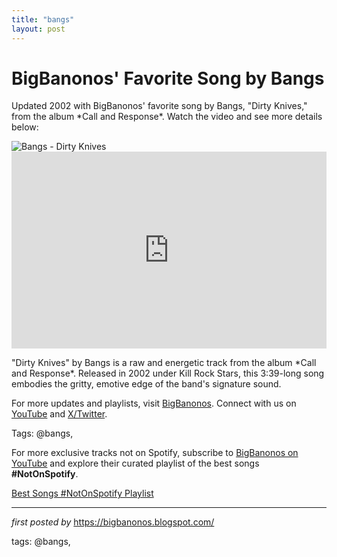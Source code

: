 ```yaml
---
title: "bangs"
layout: post
---
```

<!-- Post Title -->
<h1 >BigBanonos' Favorite Song by Bangs</h1> <!-- Introductory Text -->
<p >Updated 2002 with BigBanonos' favorite song by Bangs, "Dirty Knives," from the album *Call and Response*. Watch the video and see more details below:</p> <!-- Featured Image -->
<div > <img src="https://i.ytimg.com/vi/AE53kTTe8jc/maxresdefault.jpg" alt="Bangs - Dirty Knives" />
</div> <!-- YouTube Video Embed -->
<div > <iframe width="100%" height="315" src="https://www.youtube.com/embed/XrCLdhlwWPs" title="Bangs - Dirty Knives" frameborder="0" allow="accelerometer; autoplay; clipboard-write; encrypted-media; gyroscope; picture-in-picture; web-share" referrerpolicy="strict-origin-when-cross-origin" allowfullscreen></iframe>
</div> <!-- Song Information -->
<div > <p>"Dirty Knives" by Bangs is a raw and energetic track from the album *Call and Response*. Released in 2002 under Kill Rock Stars, this 3:39-long song embodies the gritty, emotive edge of the band's signature sound.</p>
</div> <!-- Footer Links -->
<div > <p>For more updates and playlists, visit <a href="https://bigbanonos.blogspot.com/" target="_blank">BigBanonos</a>. Connect with us on <a href="https://www.youtube.com/@BigBanonos" target="_blank">YouTube</a> and <a href="https://x.com/bigbanonos" target="_blank">X/Twitter</a>.</p>
</div> <!-- Tags -->
<p >Tags: @bangs,</p>


<!--Subscribe and Playlist Links-->
<div>
    <p>For more exclusive tracks not on Spotify, subscribe to <a href="https://www.youtube.com/@BigBanonos" target="_blank">BigBanonos on YouTube</a> and explore their curated playlist of the best songs <strong>#NotOnSpotify</strong>.</p>
    <p><a href="https://www.youtube.com/playlist?list=PLtuNtuTatqI0kFahUCbtbfenC_ET5O_tr" target="_blank">Best Songs #NotOnSpotify Playlist<br /></a></p></div>

<hr />

<p><em>first posted by</em> <a href="https://bigbanonos.blogspot.com/" rel="noopener" target="_new">https://bigbanonos.blogspot.com/</a></p>

<p>tags: @bangs,</p>
